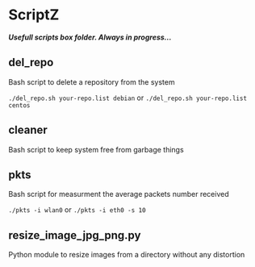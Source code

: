 # ScriptZ
__*Usefull scripts box folder. Always in progress...*__

## del_repo
Bash script to delete a repository from the system

`./del_repo.sh your-repo.list debian` or `./del_repo.sh your-repo.list centos`

## cleaner
Bash script to keep system free from garbage things

## pkts
Bash script for measurment the average packets number received

`./pkts -i wlan0` or `./pkts -i eth0 -s 10`

## resize_image_jpg_png.py
Python module to resize images from a directory without any distortion
